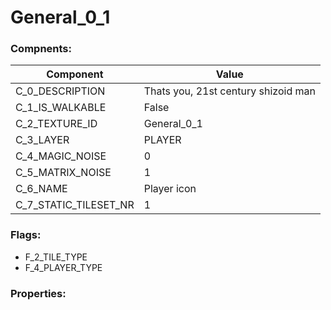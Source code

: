 

# General_0_1





### Compnents: 
| Component | Value | 
|  --  |  --  | 
| C_0_DESCRIPTION | Thats you, 21st century shizoid man | 
| C_1_IS_WALKABLE | False | 
| C_2_TEXTURE_ID | General_0_1 | 
| C_3_LAYER | PLAYER | 
| C_4_MAGIC_NOISE | 0 | 
| C_5_MATRIX_NOISE | 1 | 
| C_6_NAME | Player icon | 
| C_7_STATIC_TILESET_NR | 1 | 


### Flags: 
* F_2_TILE_TYPE
* F_4_PLAYER_TYPE


### Properties: 

